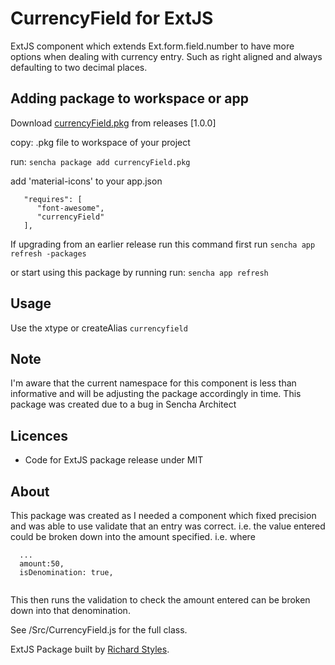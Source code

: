 # CurrencyField for ExtJS

ExtJS component which extends Ext.form.field.number to have more options when dealing with currency entry. Such as right aligned and always defaulting to two decimal places. 

## Adding package to workspace or app
Download [currencyField.pkg](https://github.com/RichardStyles/ExtJS-CurrencyField/releases) from releases [1.0.0]

copy: .pkg file to workspace of your project

run: ```sencha package add currencyField.pkg```

add 'material-icons' to your app.json

```
   "requires": [
      "font-awesome",
      "currencyField"
   ],
```
If upgrading from an earlier release run this command first
run ```sencha app refresh -packages```

or start using this package by running
run: ```sencha app refresh```

## Usage

Use the xtype or createAlias ```currencyfield```

## Note 
I'm aware that the current namespace for this component is less than informative and will be adjusting the package accordingly in time. 
This package was created due to a bug in Sencha Architect

## Licences
* Code for ExtJS package release under MIT

## About
This package was created as I needed a component which fixed precision and was able to use validate that an entry was correct. i.e. the value entered could be broken down into the amount specified. i.e. where
```
  ...
  amount:50,
  isDenomination: true,
  
```
This then runs the validation to check the amount entered can be broken down into that denomination.

See /Src/CurrencyField.js for the full class.

ExtJS Package built by [Richard Styles](https://twitter.com/camerastyles).
